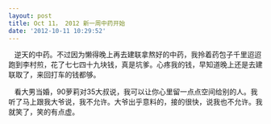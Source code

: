 ```yaml
---
layout: post
title: Oct 11， 2012 新一周中药开始
date: '2012-10-11 10:29:52'
---
```



   逆天的中药。不过因为懒得晚上再去建联拿熬好的中药，我拎着药包子千里迢迢跑到李村煎，花了七七四十九块钱，真是坑爹。心疼我的钱，早知道晚上还是去建联取了，来回打车的钱都够。

   看大男当婚，90萝莉对35大叔说，我可以让你心里留一点点空间给别的人。我听了马上跟我大爷说，我不允许。大爷出乎意料的，接的很快，说我也不允许。我就笑了，笑的有点虚。


